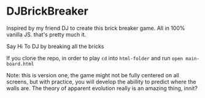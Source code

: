 # DJBrickBreaker

Inspired by my friend DJ to create this brick breaker game. All in 100% vanilla JS. that's pretty much it. 

Say Hi To DJ by breaking all the bricks

If you clone the repo, in order to play ```cd``` into ```html-folder``` and run ```open main-board.html```

Note: this is version one, the game might not be fully centered on all screens, but with practice, you will develop the abillity to predict where the walls are. The theory of apparent evolution really is an amazing thing, innit?
